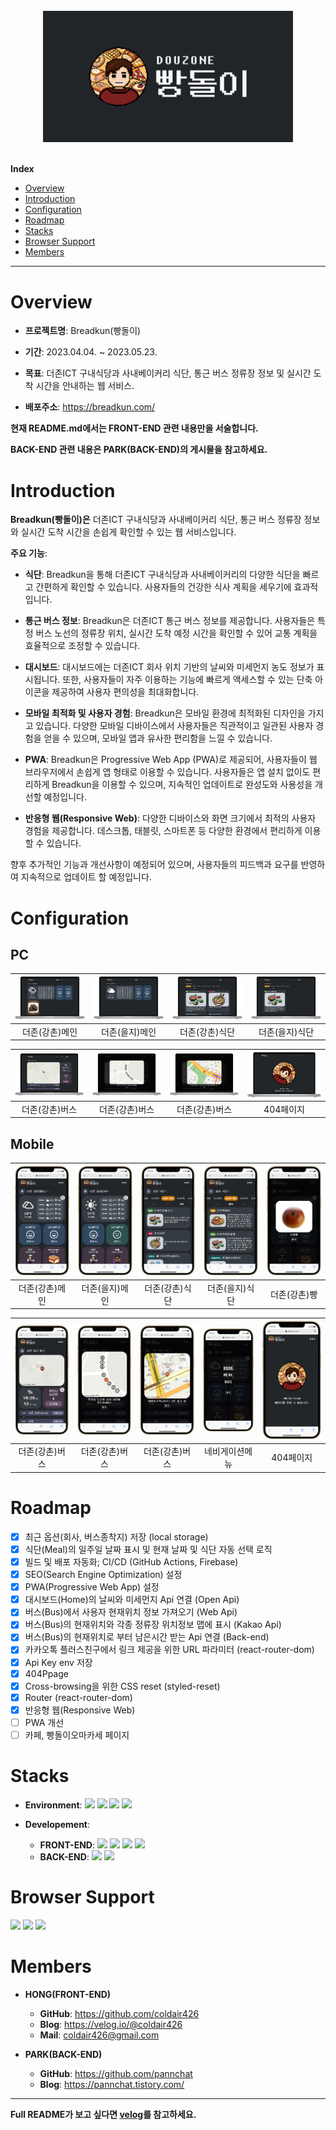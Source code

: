 <br/>
<div align = "center"><img src="./public/logo/og-image.png" alt="breadkun logo" width="400px"></div>
<br/>
<!-- Index -->

**Index**

<ul>
    <li><a href="#overview">Overview</a></li>
    <li><a href="#introduction">Introduction</a></li>
    <li><a href="#configuration">Configuration</a></li>
    <li><a href="#roadmap">Roadmap</a></li>
    <li><a href="#stacks">Stacks</a></li>
   <li><a href="#browser-support">Browser Support</a></li>
   <li><a href="#members">Members</a></li>
</ul>

---

# Overview

- **프로젝트명**: Breadkun(빵돌이)

- **기간**: 2023.04.04. ~ 2023.05.23.

- **목표**: 더존ICT 구내식당과 사내베이커리 식단, 통근 버스 정류장 정보 및 실시간 도착 시간을 안내하는 웹 서비스.

- **배포주소**: https://breadkun.com/

**현재 README.md에서는 FRONT-END 관련 내용만을 서술합니다.**

**BACK-END 관련 내용은 PARK(BACK-END)의 게시물을 참고하세요.**

# Introduction

**Breadkun(빵돌이)은** 더존ICT 구내식당과 사내베이커리 식단, 통근 버스 정류장 정보와 실시간 도착 시간을 손쉽게 확인할 수 있는 웹 서비스입니다.

**주요 기능**:

- **식단**: Breadkun을 통해 더존ICT 구내식당과 사내베이커리의 다양한 식단을 빠르고 간편하게 확인할 수 있습니다. 사용자들의 건강한 식사 계획을 세우기에 효과적입니다.

- **통근 버스 정보**: Breadkun은 더존ICT 통근 버스 정보를 제공합니다. 사용자들은 특정 버스 노선의 정류장 위치, 실시간 도착 예정 시간을 확인할 수 있어 교통 계획을 효율적으로 조정할 수 있습니다.

- **대시보드**: 대시보드에는 더존ICT 회사 위치 기반의 날씨와 미세먼지 농도 정보가 표시됩니다. 또한, 사용자들이 자주 이용하는 기능에 빠르게 액세스할 수 있는 단축 아이콘을 제공하여 사용자 편의성을 최대화합니다.

- **모바일 최적화 및 사용자 경험**: Breadkun은 모바일 환경에 최적화된 디자인을 가지고 있습니다. 다양한 모바일 디바이스에서 사용자들은 직관적이고 일관된 사용자 경험을 얻을 수 있으며, 모바일 앱과 유사한 편리함을 느낄 수 있습니다.

- **PWA**: Breadkun은 Progressive Web App (PWA)로 제공되어, 사용자들이 웹 브라우저에서 손쉽게 앱 형태로 이용할 수 있습니다. 사용자들은 앱 설치 없이도 편리하게 Breadkun을 이용할 수 있으며, 지속적인 업데이트로 완성도와 사용성을 개선할 예정입니다.

- **반응형 웹(Responsive Web)**: 다양한 디바이스와 화면 크기에서 최적의 사용자 경험을 제공합니다. 데스크톱, 태블릿, 스마트폰 등 다양한 환경에서 편리하게 이용할 수 있습니다.

향후 추가적인 기능과 개선사항이 예정되어 있으며, 사용자들의 피드백과 요구를 반영하여 지속적으로 업데이트 할 예정입니다.

# Configuration

## PC

| <img src="./readmeImgs/pc_k_main.webp" alt="더존(강촌)메인"> | <img src="./readmeImgs/pc_u_main.webp" alt="더존(을지)메인"> | <img src="./readmeImgs/pc_k_meal.webp" alt="더존(강촌)식단"> | <img src="./readmeImgs/pc_u_meal.webp" alt="더존(을지)식단"> |
| :----------------------------------------------------------: | :----------------------------------------------------------: | :----------------------------------------------------------: | :----------------------------------------------------------: |
|                        더존(강촌)메인                        |                        더존(을지)메인                        |                        더존(강촌)식단                        |                        더존(을지)식단                        |

| <img src="./readmeImgs/pc_k_bus.webp" alt="더존(강촌)버스"> | <img src="./readmeImgs/pc_k_bus-detail.webp" alt="더존(강촌)버스"> | <img src="./readmeImgs/pc_k_bus-detail2.webp" alt="더존(강촌)버스"> | <img src="./readmeImgs/pc_404page.webp" alt="404페이지"> |
| :---------------------------------------------------------: | :----------------------------------------------------------------: | :-----------------------------------------------------------------: | :------------------------------------------------------: |
|                       더존(강촌)버스                        |                           더존(강촌)버스                           |                           더존(강촌)버스                            |                        404페이지                         |

## Mobile

| <img src="./readmeImgs/k_main.webp" alt="더존(강촌)메인"> | <img src="./readmeImgs/u_main.webp" alt="더존(을지)메인"> | <img src="./readmeImgs/k_meal.webp" alt="더존(강촌)식단"> | <img src="./readmeImgs/u_meal.webp" alt="더존(을지)식단"> | <img src="./readmeImgs/k_bread.webp" alt="더존(강촌)빵"> |
| :-------------------------------------------------------: | :-------------------------------------------------------: | :-------------------------------------------------------: | :-------------------------------------------------------: | :------------------------------------------------------: |
|                      더존(강촌)메인                       |                      더존(을지)메인                       |                      더존(강촌)식단                       |                      더존(을지)식단                       |                       더존(강촌)빵                       |

| <img src="./readmeImgs/k_bus.webp" alt="더존(강촌)버스"> | <img src="./readmeImgs/k_bus-detail.webp" alt="더존(강촌)버스"> | <img src="./readmeImgs/k_bus-detail2.webp" alt="더존(강촌)버스"> | <img src="./readmeImgs/nav-menu.webp" alt="네비게이션메뉴"> | <img src="./readmeImgs/404page.webp" alt="404page"> |
| :------------------------------------------------------: | :-------------------------------------------------------------: | :--------------------------------------------------------------: | :---------------------------------------------------------: | :-------------------------------------------------: |
|                      더존(강촌)버스                      |                         더존(강촌)버스                          |                          더존(강촌)버스                          |                       네비게이션메뉴                        |                      404페이지                      |

# Roadmap

- [x] 최근 옵션(회사, 버스종착지) 저장 (local storage)
- [x] 식단(Meal)의 일주일 날짜 표시 및 현재 날짜 및 식단 자동 선택 로직
- [x] 빌드 및 배포 자동화; CI/CD (GitHub Actions, Firebase)
- [x] SEO(Search Engine Optimization) 설정
- [x] PWA(Progressive Web App) 설정
- [x] 대시보드(Home)의 날씨와 미세먼지 Api 연결 (Open Api)
- [x] 버스(Bus)에서 사용자 현재위치 정보 가져오기 (Web Api)
- [x] 버스(Bus)의 현재위치와 각종 정류장 위치정보 맵에 표시 (Kakao Api)
- [x] 버스(Bus)의 현재위치로 부터 남은시간 받는 Api 연결 (Back-end)
- [x] 카카오톡 플러스친구에서 링크 제공을 위한 URL 파라미터 (react-router-dom)
- [x] Api Key env 저장
- [x] 404Ppage
- [x] Cross-browsing을 위한 CSS reset (styled-reset)
- [x] Router (react-router-dom)
- [x] 반응형 웹(Responsive Web)
- [ ] PWA 개선
- [ ] 카페, 빵돌이오마카세 페이지

# Stacks

- **Environment**: <img src = "https://img.shields.io/badge/VSCode-007ACC?logo=visual studio code" > <img src = "https://img.shields.io/badge/Git-F05032?logo=git&logoColor=white" > <img src = "https://img.shields.io/badge/GitHub-181717?logo=github" > <img src = "https://img.shields.io/badge/Firebase-FFCA28?logo=Firebase&logoColor=white" >

- **Developement**:
  - **FRONT-END**: <img src = "https://img.shields.io/badge/React-61DAFB?logo=react&logoColor=white" > <img src = "https://img.shields.io/badge/TypeScript-3178C6?logo=TypeScript&logoColor=white" > <img src = "https://img.shields.io/badge/SASS-CC6699?logo=SASS&logoColor=white" > <img src = "https://img.shields.io/badge/CSSModules-000000?logo=cssmodules&logoColor=white" >
  - **BACK-END**: <img src = "https://img.shields.io/badge/Python-3776AB?logo=python&logoColor=white" > <img src = "https://img.shields.io/badge/Django-092E20?logo=django&logoColor=white" >

# Browser Support

<img src = "https://img.shields.io/badge/AppleSafari-000000?logo=safari&logoColor=white" > <img src = "https://img.shields.io/badge/GoogleChrome-4285F4?logo=googlechrome&logoColor=white" > <img src = "https://img.shields.io/badge/MicrosoftEdge-0078D7?logo=microsoftedge&logoColor=white" >

# Members

- **HONG(FRONT-END)**

  - **GitHub**: https://github.com/coldair426
  - **Blog**: https://velog.io/@coldair426
  - **Mail**: coldair426@gmail.com

- **PARK(BACK-END)**
  - **GitHub**: https://github.com/pannchat
  - **Blog**: https://pannchat.tistory.com/

---

**Full README가 보고 싶다면 [velog](https://velog.io/@coldair426/series/breadkun)를 참고하세요.**
